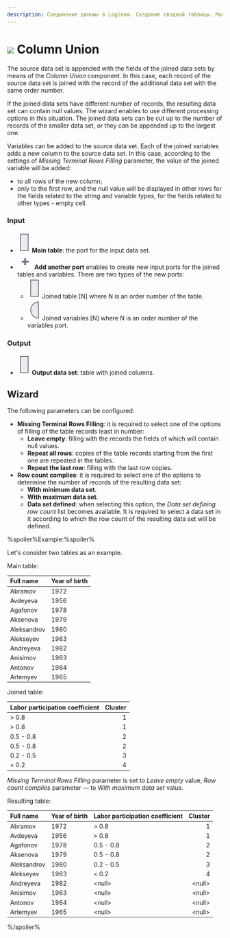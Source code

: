 ```yaml
---
description: Соединение данных в Loginom. Создание сводной таблицы. Мастер настройки.
---
```

# ![](./../../images/icons/components/coluniondata_default.svg) Column Union

The source data set is appended with the fields of the joined data sets by means of the *Column Union* component. In this case, each record of the source data set is joined with the record of the additional data set with the same order number.

If the joined data sets have different number of records, the resulting data set can contain null values. The wizard enables to use different processing options in this situation. The joined data sets can be cut up to the number of records of the smaller data set, or they can be appended up to the largest one.

Variables can be added to the source data set. Each of the joined variables adds a new column to the source data set. In this case, according to the settings of *Missing Terminal Rows Filling* parameter, the value of the joined variable will be added:
* to all rows of the new column;
* only to the first row, and the null value will be displayed in other rows for the fields related to the string and variable types, for the fields related to other types - empty cell.

### Input

* ![](./../../images/icons/app/node/ports/inputs/table_inactive.svg) **Main table**: the port for the input data set.
* ![](./../../images/icons/common/toolbar-controls/plus-native_default.svg) **Add another port** enables to create new input ports for the joined tables and variables. There are two types of the new ports:
   * ![](./../../images/icons/app/node/ports/inputs/table_inactive.svg) Joined table [N] where N is an order number of the table.
   * ![](./../../images/icons/app/node/ports/inputs/variable_inactive.svg) Joined variables [N] where N is an order number of the variables port.

### Output

* ![Output data set](./../../images/icons/app/node/ports/inputs/table_inactive.svg) **Output data set**: table with joined columns.

## Wizard

The following parameters can be configured:

* **Missing Terminal Rows Filling**: it is required to select one of the options of filling of the table records least in number:
   * **Leave empty**: filling with the records the fields of which will contain null values.
   * **Repeat all rows**: copies of the table records starting from the first one are repeated in the tables.
   * **Repeat the last row**: filling with the last row copies.
* **Row count complies**: it is required to select one of the options to determine the number of records of the resulting data set:
   * **With minimum data set**.
   * **With maximum data set**.
   * **Data set defined**: when selecting this option, the *Data set defining row count* list becomes available. It is required to select a data set in it according to which the row count of the resulting data set will be defined.

%spoiler%Example:%spoiler%

Let's consider two tables as an example.

Main table:

|Full name|Year of birth|
|:-|:-|
|Abramov|1972|
|Avdeyeva|1956|
|Agafonov|1978|
|Aksenova|1979|
|Aleksandrov|1980|
|Alekseyev|1983|
|Andreyeva|1982|
|Anisimov|1963|
|Antonov|1984|
|Artemyev|1965|

Joined table:

|Labor participation coefficient|Cluster|
|:-|-:|
|> 0.8|1|
|> 0.8|1|
|0.5 - 0.8|2|
|0.5 - 0.8|2|
|0.2 - 0.5|3|
|< 0.2|4|

*Missing Terminal Rows Filling* parameter is set to *Leave empty* value, *Row count complies* parameter — to *With maximum data set* value.

Resulting table:

|Full name|Year of birth|Labor participation coefficient|Cluster|
|:-|:-|:-|-:|
|Abramov|1972|> 0.8|1|
|Avdeyeva|1956|> 0.8|1|
|Agafonov|1978|0.5 - 0.8|2|
|Aksenova|1979|0.5 - 0.8|2|
|Aleksandrov|1980|0.2 - 0.5|3|
|Alekseyev|1983|< 0.2|4|
|Andreyeva|1982|&#60;null>|&#60;null>|
|Anisimov|1963|&#60;null>|&#60;null>|
|Antonov|1984 |&#60;null>|&#60;null>|
|Artemyev|1965|&#60;null>|&#60;null>|
%/spoiler%